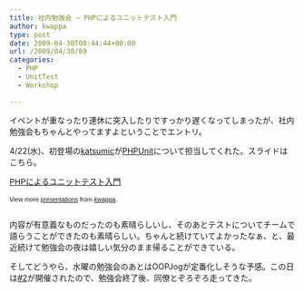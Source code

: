 ```yaml
---
title: 社内勉強会 – PHPによるユニットテスト入門
author: kwappa
type: post
date: 2009-04-30T08:44:44+00:00
url: /2009/04/30/89
categories:
  - PHP
  - UnitTest
  - Workshop

---
```

イベントが重なったり連休に突入したりですっかり遅くなってしまったが、社内勉強会もちゃんとやってますよということでエントリ。

4/22(水)、初登場の<a href="https://twitter.com/katsumic" target="_blank">katsumic</a>が<a href="http://www.phpunit.de/" target="_blank">PHPUnit</a>について担当してくれた。スライドはこちら。

<div style="width:425px;text-align:left" id="__ss_1367211">
  <a style="font:14px Helvetica,Arial,Sans-serif;display:block;margin:12px 0 3px 0;text-decoration:underline;" href="http://www.slideshare.net/kwappa/php-1367211?type=powerpoint" title="PHPによるユニットテスト入門">PHPによるユニットテスト入門</a></p> 
  
  <div style="font-size:11px;font-family:tahoma,arial;height:26px;padding-top:2px;">
    View more <a style="text-decoration:underline;" href="http://www.slideshare.net/">presentations</a> from <a style="text-decoration:underline;" href="http://www.slideshare.net/kwappa">kwappa</a>.
  </div>
</div>

内容が有意義なものだったのも素晴らしいし、そのあとテストについてチームで語らうことができたのも素晴らしい。ちゃんと続けていてよかったなぁ、と、最近続けて勉強会の夜は嬉しい気分のまま帰ることができている。

そしてどうやら、水曜の勉強会のあとはOOPJogが定番化しそうな予感。この日は<a href="http://atnd.org/events/577" target="_blank">#2</a>が開催されたので、勉強会終了後、同僚とぞろぞろ走ってきた。
